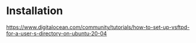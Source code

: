 # Installation

https://www.digitalocean.com/community/tutorials/how-to-set-up-vsftpd-for-a-user-s-directory-on-ubuntu-20-04
